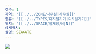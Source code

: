 ```yaml
---
갯수: 1
지역: "[[../../ZONE/사무실|사무실]]"
종류: "[[../../TYPES/디지털기기|디지털기기]]"
위치: "[[../../SPACE/철재장/N|N]]"
상세위치: 
설명: SEAGATE
---
```

![](http://192.168.50.22/images/240608_IMG_0209.jpg)